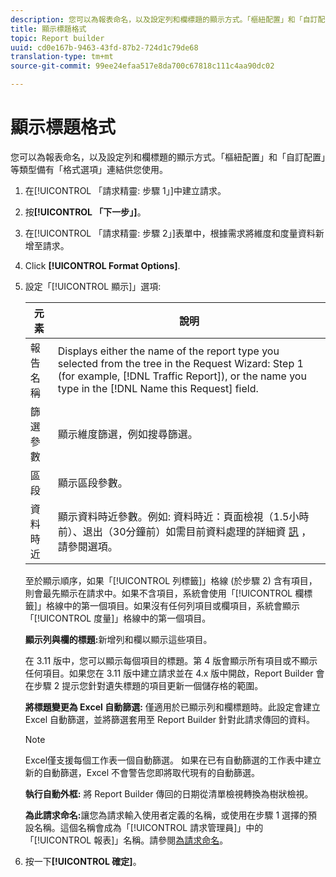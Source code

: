 ```yaml
---
description: 您可以為報表命名，以及設定列和欄標題的顯示方式。「樞紐配置」和「自訂配置」等類型備有「格式選項」連結供您使用。
title: 顯示標題格式
topic: Report builder
uuid: cd0e167b-9463-43fd-87b2-724d1c79de68
translation-type: tm+mt
source-git-commit: 99ee24efaa517e8da700c67818c111c4aa90dc02

---
```



# 顯示標題格式

您可以為報表命名，以及設定列和欄標題的顯示方式。「樞紐配置」和「自訂配置」等類型備有「格式選項」連結供您使用。

1. 在[!UICONTROL 「請求精靈: 步驟 1」]中建立請求。
1. 按&#x200B;**[!UICONTROL 「下一步」]**。
1. 在[!UICONTROL 「請求精靈: 步驟 2」]表單中，根據需求將維度和度量資料新增至請求。
1. Click **[!UICONTROL Format Options]**.
1. 設定「[!UICONTROL 顯示]」選項:  

   | 元素 | 說明 |
   |--- |--- |
   | 報告名稱 | Displays either the name of the report type you selected from the tree in the  Request Wizard: Step 1 (for example, [!DNL Traffic Report]), or the name you type in the [!DNL Name this Request] field. |
   | 篩選參數 | 顯示維度篩選，例如搜尋篩選。 |
   | 區段 | 顯示區段參數。 |
   | 資料時近 | 顯示資料時近參數。例如:    資料時近：頁面檢視（1.5小時前）、退出（30分鐘前）如需目前資料處理的詳細資 [訊](/help/analyze/report-builder/options.md) ，請參閱選項。 |

   至於顯示順序，如果「[!UICONTROL 列標籤]」格線 (於步驟 2) 含有項目，則會最先顯示在請求中。如果不含項目，系統會使用「[!UICONTROL 欄標籤]」格線中的第一個項目。如果沒有任何列項目或欄項目，系統會顯示「[!UICONTROL 度量]」格線中的第一個項目。

   **顯示列與欄的標題:**&#x200B;新增列和欄以顯示這些項目。

   在 3.11 版中，您可以顯示每個項目的標題。第 4 版會顯示所有項目或不顯示任何項目。如果您在 3.11 版中建立請求並在 4.x 版中開啟，Report Builder 會在步驟 2 提示您針對遺失標題的項目更新一個儲存格的範圍。

   **將標題變更為 Excel 自動篩選:** 僅適用於已顯示列和欄標題時。此設定會建立 Excel 自動篩選，並將篩選套用至 Report Builder 針對此請求傳回的資料。

   >[!NOTE]
   >
   >Excel僅支援每個工作表一個自動篩選。 如果在已有自動篩選的工作表中建立新的自動篩選，Excel 不會警告您即將取代現有的自動篩選。

   **執行自動外框:** 將 Report Builder 傳回的日期從清單檢視轉換為樹狀檢視。

   **為此請求命名:**&#x200B;讓您為請求輸入使用者定義的名稱，或使用在步驟 1 選擇的預設名稱。這個名稱會成為「[!UICONTROL 請求管理員]」中的「[!UICONTROL 報表]」名稱。請參閱[為請求命名](/help/analyze/report-builder/layout/name-a-request.md)。

1. 按一下&#x200B;**[!UICONTROL 確定]**。
